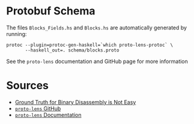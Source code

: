 # Protobuf Schema


The files `Blocks_Fields.hs` and  `Blocks.hs` are automatically generated by running:
```
protoc --plugin=protoc-gen-haskell=`which proto-lens-protoc` \
       --haskell_out=. schema/blocks.proto
```

See the `proto-lens` documentation and GitHub page for more information


# Sources
- [Ground Truth for Binary Disassembly is Not Easy](https://www.usenix.org/system/files/sec22-pang-chengbin.pdf)
- [`proto-lens` GitHub](https://github.com/google/proto-lens)
- [`proto-lens` Documentation](https://google.github.io/proto-lens/)
